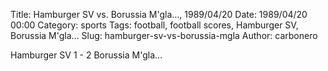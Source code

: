 Title: Hamburger SV vs. Borussia M'gla…, 1989/04/20
Date: 1989/04/20 00:00
Category: sports
Tags: football, football scores, Hamburger SV, Borussia M'gla…
Slug: hamburger-sv-vs-borussia-mgla
Author: carbonero


Hamburger SV 1 - 2 Borussia M'gla…
